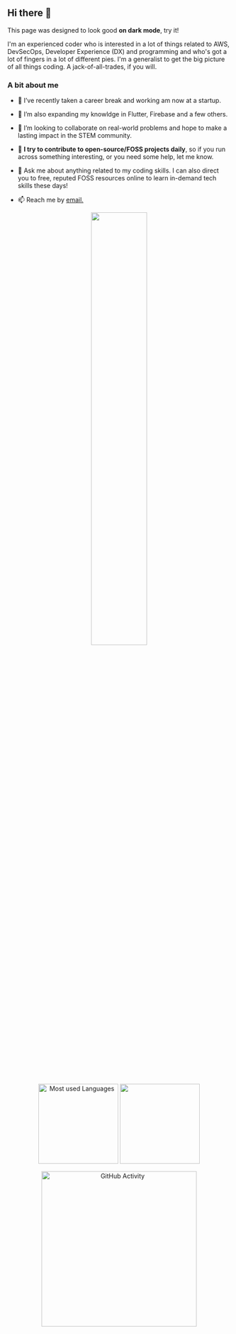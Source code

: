 ## Hi there 👋 

This page was designed to look good **on dark mode**, try it!

I'm an experienced coder who is interested in a lot of things related to AWS, DevSecOps, Developer Experience (DX) and programming and who's got a lot of fingers in a lot of different pies. I'm a generalist to get the big picture of all things coding. A jack-of-all-trades, if you will.

### A bit about me

- 🔭 I’ve recently taken a career break and working am now at a startup.

- 🌱 I’m also expanding my knowldge in Flutter, Firebase and a few others. 

- 👯 I’m looking to collaborate on real-world problems and hope to make a lasting impact in the STEM community.

- 🤔 **I try to contribute to open-source/FOSS projects daily**, so if you run across something interesting, or you need some help, let me know.

- 💬 Ask me about anything related to my coding skills. I can also direct you to free, reputed FOSS resources online to learn in-demand tech skills these days!

- 📫 Reach me by <a href="mailto:tpbeckett@gmail.com">email.</a> 

<div>
  <p align="center">
    <img width="50%" src="https://github-readme-streak-stats.herokuapp.com/?user=TomBeckett&show_icons=true&locale=en&layout=compact&theme=radical&line_height=0" />
  </p>
</div>

<p align="center"
  <a href="https://github.com/TomBeckett">
    <img height="180em" src="https://github-readme-stats.vercel.app/api/top-langs/?username=TomBeckett&theme=great-gatsby&layout=compact&count_private=true" alt="Most used Languages"/>    
    <img height="180em" src="https://github-readme-stats.vercel.app/api?username=TomBeckett&theme=tokyonight&show_icons=true&count_private=true&hide=stars" />
  </a>
</p>
  
<div>
  <p align=center>
    <img height="350"  src="https://lostgirljourney-on-github.herokuapp.com/graph?username=TomBeckett&theme=dracula&bg_color=000000&hide_border=true" alt="GitHub Activity" />
  </p>
</div>

  <!--START_SECTION:waka-->
  <!--END_SECTION:waka-->

